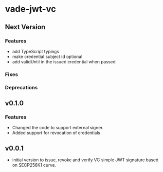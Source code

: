 # vade-jwt-vc

## Next Version

### Features

- add TypeScript typings
- make credential subject id optional
- add validUntil in the issued credential when passed

### Fixes

### Deprecations

## v0.1.0

### Features

- Changed the code to support external signer.
- Added support for revocation of credentials

## v0.0.1

- initial version to issue, revoke and verify VC simple JWT signature based on SECP256K1 curve.

